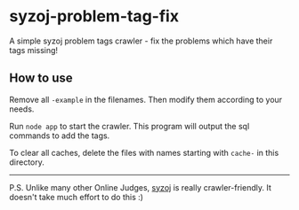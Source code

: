 # syzoj-problem-tag-fix

A simple syzoj problem tags crawler - fix the problems which have their tags missing!

## How to use

Remove all `-example` in the filenames. Then modify them according to your needs.

Run `node app` to start the crawler. This program will output the sql commands to add the tags.

To clear all caches, delete the files with names starting with `cache-` in this directory.

---

P.S. Unlike many other Online Judges, [syzoj](https://github.com/syzoj/syzoj) is really crawler-friendly. It doesn't take much effort to do this :)
